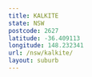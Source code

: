 ```yaml
---
title: KALKITE
state: NSW
postcode: 2627
latitude: -36.409113
longitude: 148.232341
url: /nsw/kalkite/
layout: suburb
---
```

